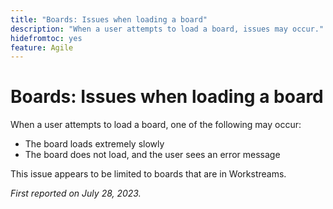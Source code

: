 ```yaml
---
title: "Boards: Issues when loading a board"
description: "When a user attempts to load a board, issues may occur."
hidefromtoc: yes
feature: Agile
---
```


# Boards: Issues when loading a board

When a user attempts to load a board, one of the following may occur:

* The board loads extremely slowly
* The board does not load, and the user sees an error message

This issue appears to be limited to boards that are in Workstreams. 

_First reported on July 28, 2023._

